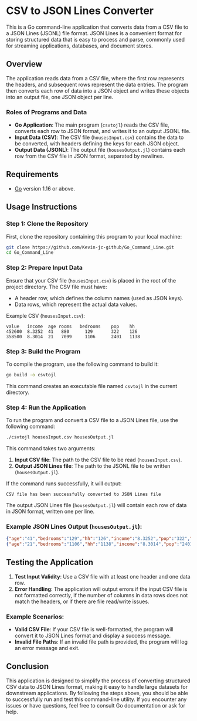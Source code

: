 # CSV to JSON Lines Converter

This is a Go command-line application that converts data from a CSV file to a JSON Lines (JSONL) file format. JSON Lines is a convenient format for storing structured data that is easy to process and parse, commonly used for streaming applications, databases, and document stores.

## Overview

The application reads data from a CSV file, where the first row represents the headers, and subsequent rows represent the data entries. The program then converts each row of data into a JSON object and writes these objects into an output file, one JSON object per line.

### Roles of Programs and Data

- **Go Application**: The main program (`csvtojl`) reads the CSV file, converts each row to JSON format, and writes it to an output JSONL file.
- **Input Data (CSV)**: The CSV file (`housesInput.csv`) contains the data to be converted, with headers defining the keys for each JSON object.
- **Output Data (JSONL)**: The output file (`housesOutput.jl`) contains each row from the CSV file in JSON format, separated by newlines.

## Requirements

- [Go](https://golang.org/doc/install) version 1.16 or above.

## Usage Instructions

### Step 1: Clone the Repository

First, clone the repository containing this program to your local machine:

```sh
git clone https://github.com/Kevin-jc-github/Go_Command_Line.git
cd Go_Command_Line
```

### Step 2: Prepare Input Data

Ensure that your CSV file (`housesInput.csv`) is placed in the root of the project directory. The CSV file must have:

- A header row, which defines the column names (used as JSON keys).
- Data rows, which represent the actual data values.

Example CSV (`housesInput.csv`):

```csv
value	income	age	rooms	bedrooms	pop	   hh
452600	8.3252	41	 880	  129	    322	   126
358500	8.3014	21	 7099	  1106	    2401   1138
```

### Step 3: Build the Program

To compile the program, use the following command to build it:

```sh
go build -o csvtojl
```

This command creates an executable file named `csvtojl` in the current directory.

### Step 4: Run the Application

To run the program and convert a CSV file to a JSON Lines file, use the following command:

```sh
./csvtojl housesInput.csv housesOutput.jl
```

This command takes two arguments:

1. **Input CSV file**: The path to the CSV file to be read (`housesInput.csv`).
2. **Output JSON Lines file**: The path to the JSONL file to be written (`housesOutput.jl`).

If the command runs successfully, it will output:

```
CSV file has been successfully converted to JSON Lines file
```

The output JSON Lines file (`housesOutput.jl`) will contain each row of data in JSON format, written one per line.

### Example JSON Lines Output (`housesOutput.jl`):

```json
{"age":"41","bedrooms":"129","hh":"126","income":"8.3252","pop":"322","rooms":"880","value":"452600"}
{"age":"21","bedrooms":"1106","hh":"1138","income":"8.3014","pop":"2401","rooms":"7099","value":"358500"}
```

## Testing the Application

1. **Test Input Validity**: Use a CSV file with at least one header and one data row.
2. **Error Handling**: The application will output errors if the input CSV file is not formatted correctly, if the number of columns in data rows does not match the headers, or if there are file read/write issues.

### Example Scenarios:

- **Valid CSV File**: If your CSV file is well-formatted, the program will convert it to JSON Lines format and display a success message.
- **Invalid File Paths**: If an invalid file path is provided, the program will log an error message and exit.

## Conclusion

This application is designed to simplify the process of converting structured CSV data to JSON Lines format, making it easy to handle large datasets for downstream applications. By following the steps above, you should be able to successfully run and test this command-line utility. If you encounter any issues or have questions, feel free to consult Go documentation or ask for help.


